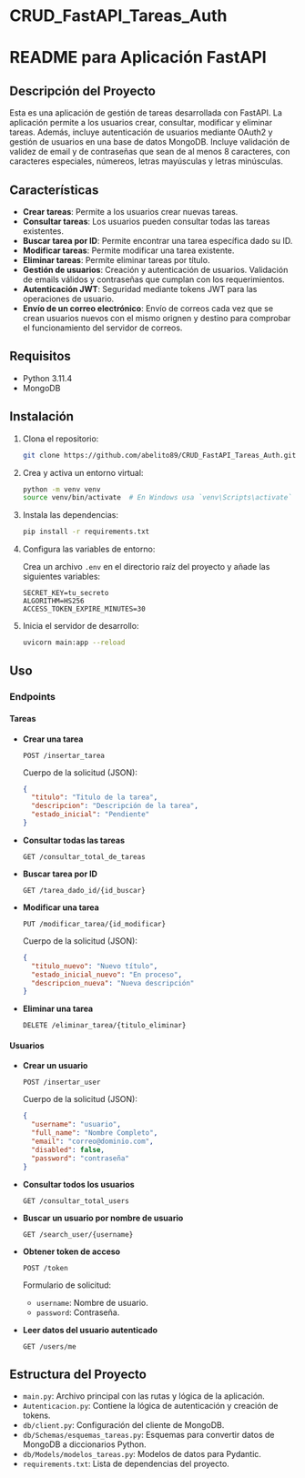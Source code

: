 # CRUD_FastAPI_Tareas_Auth

# README para Aplicación FastAPI

## Descripción del Proyecto

Esta es una aplicación de gestión de tareas desarrollada con FastAPI. La aplicación permite a los usuarios crear, consultar, modificar y eliminar tareas. Además, incluye autenticación de usuarios mediante OAuth2 y gestión de usuarios en una base de datos MongoDB. Incluye validación de validez de email y de contraseñas que sean de al menos 8 caracteres, con caracteres especiales, númereos, letras mayúsculas y letras minúsculas.

## Características

- **Crear tareas**: Permite a los usuarios crear nuevas tareas.
- **Consultar tareas**: Los usuarios pueden consultar todas las tareas existentes.
- **Buscar tarea por ID**: Permite encontrar una tarea específica dado su ID.
- **Modificar tareas**: Permite modificar una tarea existente.
- **Eliminar tareas**: Permite eliminar tareas por título.
- **Gestión de usuarios**: Creación y autenticación de usuarios. Validación de emails válidos y contraseñas que cumplan con los requerimientos.
- **Autenticación JWT**: Seguridad mediante tokens JWT para las operaciones de usuario.
- **Envío de un correo electrónico**: Envío de correos cada vez que se crean usuarios nuevos con el mismo orignen y destino para comprobar el funcionamiento del servidor de correos.

## Requisitos

- Python 3.11.4
- MongoDB

## Instalación

1. Clona el repositorio:

   ```bash
   git clone https://github.com/abelito89/CRUD_FastAPI_Tareas_Auth.git
   ```

2. Crea y activa un entorno virtual:

   ```bash
   python -m venv venv
   source venv/bin/activate  # En Windows usa `venv\Scripts\activate`
   ```

3. Instala las dependencias:

   ```bash
   pip install -r requirements.txt
   ```

4. Configura las variables de entorno:

   Crea un archivo `.env` en el directorio raíz del proyecto y añade las siguientes variables:

   ```env
   SECRET_KEY=tu_secreto
   ALGORITHM=HS256
   ACCESS_TOKEN_EXPIRE_MINUTES=30
   ```

5. Inicia el servidor de desarrollo:

   ```bash
   uvicorn main:app --reload
   ```

## Uso

### Endpoints

#### Tareas

- **Crear una tarea**

  ```http
  POST /insertar_tarea
  ```

  Cuerpo de la solicitud (JSON):
  ```json
  {
    "titulo": "Titulo de la tarea",
    "descripcion": "Descripción de la tarea",
    "estado_inicial": "Pendiente"
  }
  ```

- **Consultar todas las tareas**

  ```http
  GET /consultar_total_de_tareas
  ```

- **Buscar tarea por ID**

  ```http
  GET /tarea_dado_id/{id_buscar}
  ```

- **Modificar una tarea**

  ```http
  PUT /modificar_tarea/{id_modificar}
  ```

  Cuerpo de la solicitud (JSON):
  ```json
  {
    "titulo_nuevo": "Nuevo título",
    "estado_inicial_nuevo": "En proceso",
    "descripcion_nueva": "Nueva descripción"
  }
  ```

- **Eliminar una tarea**

  ```http
  DELETE /eliminar_tarea/{titulo_eliminar}
  ```

#### Usuarios

- **Crear un usuario**

  ```http
  POST /insertar_user
  ```

  Cuerpo de la solicitud (JSON):
  ```json
  {
    "username": "usuario",
    "full_name": "Nombre Completo",
    "email": "correo@dominio.com",
    "disabled": false,
    "password": "contraseña"
  }
  ```

- **Consultar todos los usuarios**

  ```http
  GET /consultar_total_users
  ```

- **Buscar un usuario por nombre de usuario**

  ```http
  GET /search_user/{username}
  ```

- **Obtener token de acceso**

  ```http
  POST /token
  ```

  Formulario de solicitud:
  - `username`: Nombre de usuario.
  - `password`: Contraseña.

- **Leer datos del usuario autenticado**

  ```http
  GET /users/me
  ```

## Estructura del Proyecto

- `main.py`: Archivo principal con las rutas y lógica de la aplicación.
- `Autenticacion.py`: Contiene la lógica de autenticación y creación de tokens.
- `db/client.py`: Configuración del cliente de MongoDB.
- `db/Schemas/esquemas_tareas.py`: Esquemas para convertir datos de MongoDB a diccionarios Python.
- `db/Models/modelos_tareas.py`: Modelos de datos para Pydantic.
- `requirements.txt`: Lista de dependencias del proyecto.